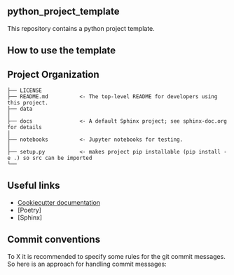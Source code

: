## python_project_template 

This repository contains a python project template.

## How to use the template

## Project Organization

    ├── LICENSE
    ├── README.md          <- The top-level README for developers using this project.
    ├── data
    │
    ├── docs               <- A default Sphinx project; see sphinx-doc.org for details
    │
    ├── notebooks          <- Jupyter notebooks for testing.
    │
    ├── setup.py           <- makes project pip installable (pip install -e .) so src can be imported
    └── 

## Useful links

- [Cookiecutter documentation](https://cookiecutter.readthedocs.io/_/downloads/en/stable/pdf/)
- [Poetry]
- [Sphinx]

## Commit conventions
 To X it is recommended to specify some rules for the git commit messages. So here is an approach for handling commit messages:
 